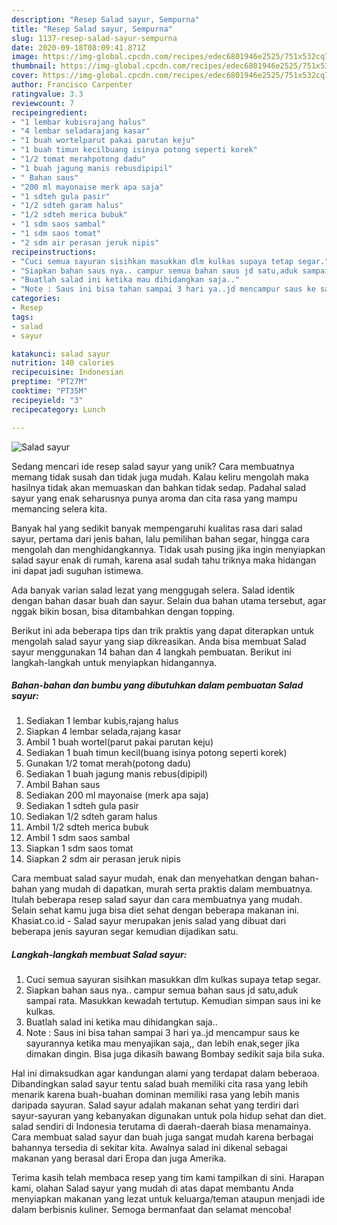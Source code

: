 ```yaml
---
description: "Resep Salad sayur, Sempurna"
title: "Resep Salad sayur, Sempurna"
slug: 1137-resep-salad-sayur-sempurna
date: 2020-09-18T08:09:41.871Z
image: https://img-global.cpcdn.com/recipes/edec6801946e2525/751x532cq70/salad-sayur-foto-resep-utama.jpg
thumbnail: https://img-global.cpcdn.com/recipes/edec6801946e2525/751x532cq70/salad-sayur-foto-resep-utama.jpg
cover: https://img-global.cpcdn.com/recipes/edec6801946e2525/751x532cq70/salad-sayur-foto-resep-utama.jpg
author: Francisco Carpenter
ratingvalue: 3.3
reviewcount: 7
recipeingredient:
- "1 lembar kubisrajang halus"
- "4 lembar seladarajang kasar"
- "1 buah wortelparut pakai parutan keju"
- "1 buah timun kecilbuang isinya potong seperti korek"
- "1/2 tomat merahpotong dadu"
- "1 buah jagung manis rebusdipipil"
- " Bahan saus"
- "200 ml mayonaise merk apa saja"
- "1 sdteh gula pasir"
- "1/2 sdteh garam halus"
- "1/2 sdteh merica bubuk"
- "1 sdm saos sambal"
- "1 sdm saos tomat"
- "2 sdm air perasan jeruk nipis"
recipeinstructions:
- "Cuci semua sayuran sisihkan masukkan dlm kulkas supaya tetap segar."
- "Siapkan bahan saus nya.. campur semua bahan saus jd satu,aduk sampai rata. Masukkan kewadah tertutup. Kemudian simpan saus ini ke kulkas."
- "Buatlah salad ini ketika mau dihidangkan saja.."
- "Note : Saus ini bisa tahan sampai 3 hari ya..jd mencampur saus ke sayurannya ketika mau menyajikan saja,, dan lebih enak,seger jika dimakan dingin. Bisa juga dikasih bawang Bombay sedikit saja bila suka."
categories:
- Resep
tags:
- salad
- sayur

katakunci: salad sayur 
nutrition: 140 calories
recipecuisine: Indonesian
preptime: "PT27M"
cooktime: "PT35M"
recipeyield: "3"
recipecategory: Lunch

---
```



![Salad sayur](https://img-global.cpcdn.com/recipes/edec6801946e2525/751x532cq70/salad-sayur-foto-resep-utama.jpg)

Sedang mencari ide resep salad sayur yang unik? Cara membuatnya memang tidak susah dan tidak juga mudah. Kalau keliru mengolah maka hasilnya tidak akan memuaskan dan bahkan tidak sedap. Padahal salad sayur yang enak seharusnya punya aroma dan cita rasa yang mampu memancing selera kita.

Banyak hal yang sedikit banyak mempengaruhi kualitas rasa dari salad sayur, pertama dari jenis bahan, lalu pemilihan bahan segar, hingga cara mengolah dan menghidangkannya. Tidak usah pusing jika ingin menyiapkan salad sayur enak di rumah, karena asal sudah tahu triknya maka hidangan ini dapat jadi suguhan istimewa.

Ada banyak varian salad lezat yang menggugah selera. Salad identik dengan bahan dasar buah dan sayur. Selain dua bahan utama tersebut, agar nggak bikin bosan, bisa ditambahkan dengan topping.


Berikut ini ada beberapa tips dan trik praktis yang dapat diterapkan untuk mengolah salad sayur yang siap dikreasikan. Anda bisa membuat Salad sayur menggunakan 14 bahan dan 4 langkah pembuatan. Berikut ini langkah-langkah untuk menyiapkan hidangannya.

<!--inarticleads1-->

##### Bahan-bahan dan bumbu yang dibutuhkan dalam pembuatan Salad sayur:

1. Sediakan 1 lembar kubis,rajang halus
1. Siapkan 4 lembar selada,rajang kasar
1. Ambil 1 buah wortel(parut pakai parutan keju)
1. Sediakan 1 buah timun kecil(buang isinya potong seperti korek)
1. Gunakan 1/2 tomat merah(potong dadu)
1. Sediakan 1 buah jagung manis rebus(dipipil)
1. Ambil  Bahan saus
1. Sediakan 200 ml mayonaise (merk apa saja)
1. Sediakan 1 sdteh gula pasir
1. Sediakan 1/2 sdteh garam halus
1. Ambil 1/2 sdteh merica bubuk
1. Ambil 1 sdm saos sambal
1. Siapkan 1 sdm saos tomat
1. Siapkan 2 sdm air perasan jeruk nipis


Cara membuat salad sayur mudah, enak dan menyehatkan dengan bahan-bahan yang mudah di dapatkan, murah serta praktis dalam membuatnya. Itulah beberapa resep salad sayur dan cara membuatnya yang mudah. Selain sehat kamu juga bisa diet sehat dengan beberapa makanan ini. Khasiat.co.id - Salad sayur merupakan jenis salad yang dibuat dari beberapa jenis sayuran segar kemudian dijadikan satu. 

<!--inarticleads2-->

##### Langkah-langkah membuat Salad sayur:

1. Cuci semua sayuran sisihkan masukkan dlm kulkas supaya tetap segar.
1. Siapkan bahan saus nya.. campur semua bahan saus jd satu,aduk sampai rata. Masukkan kewadah tertutup. Kemudian simpan saus ini ke kulkas.
1. Buatlah salad ini ketika mau dihidangkan saja..
1. Note : Saus ini bisa tahan sampai 3 hari ya..jd mencampur saus ke sayurannya ketika mau menyajikan saja,, dan lebih enak,seger jika dimakan dingin. Bisa juga dikasih bawang Bombay sedikit saja bila suka.


Hal ini dimaksudkan agar kandungan alami yang terdapat dalam beberaoa. Dibandingkan salad sayur tentu salad buah memiliki cita rasa yang lebih menarik karena buah-buahan dominan memiliki rasa yang lebih manis daripada sayuran. Salad sayur adalah makanan sehat yang terdiri dari sayur-sayuran yang kebanyakan digunakan untuk pola hidup sehat dan diet. salad sendiri di Indonesia terutama di daerah-daerah biasa menamainya. Cara membuat salad sayur dan buah juga sangat mudah karena berbagai bahannya tersedia di sekitar kita. Awalnya salad ini dikenal sebagai makanan yang berasal dari Eropa dan juga Amerika. 

Terima kasih telah membaca resep yang tim kami tampilkan di sini. Harapan kami, olahan Salad sayur yang mudah di atas dapat membantu Anda menyiapkan makanan yang lezat untuk keluarga/teman ataupun menjadi ide dalam berbisnis kuliner. Semoga bermanfaat dan selamat mencoba!
